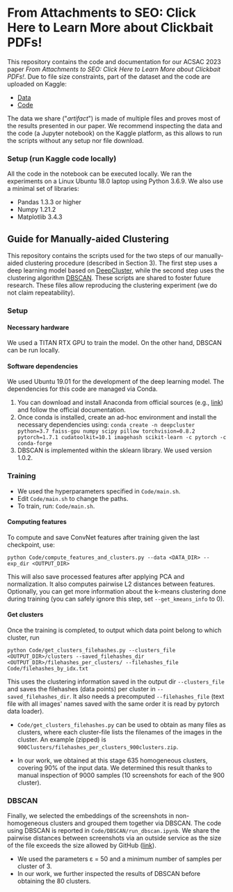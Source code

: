 # From Attachments to SEO: Click Here to Learn More about Clickbait PDFs!
This repository contains the code and documentation for our ACSAC 2023 paper _From Attachments to SEO: Click Here to Learn More about Clickbait PDFs!_.
Due to file size constraints, part of the dataset and  the code are uploaded on Kaggle:

* [Data](https://www.kaggle.com/datasets/emerald101/from-attachments-to-seo/data)
* [Code](https://www.kaggle.com/code/emerald101/artifact-code-for-paper-from-attachments-to-seo)

The data we share ("_artifact_") is made of multiple files and proves most of the results presented in our paper. We recommend inspecting the data and the code (a Jupyter notebook) on the Kaggle platform, as this allows to run the scripts without any setup nor file download.

### Setup (run Kaggle code locally)
All the code in the notebook can be executed locally. We ran the experiments on a Linux Ubuntu 18.0 laptop using Python 3.6.9.
We also use a minimal set of libraries:
- Pandas 1.3.3 or higher
- Numpy 1.21.2
- Matplotlib 3.4.3


## Guide for Manually-aided Clustering
This repository contains the scripts used for the two steps of our manually-aided clustering procedure (described in Section 3). The first step uses a deep learning model based on [DeepCluster](https://openaccess.thecvf.com/content_ECCV_2018/papers/Mathilde_Caron_Deep_Clustering_for_ECCV_2018_paper.pdf), while the second step uses the clustering algorithm [DBSCAN](https://www.dbs.ifi.lmu.de/Publikationen/Papers/KDD-96.final.frame.pdf).
These scripts are shared to foster future research. These files allow reproducing the clustering experiment (we do not
claim repeatability).

### Setup
 
#### Necessary hardware 
We used a TITAN RTX GPU to train the model. On the other hand, DBSCAN can be run locally.

#### Software dependencies
We used Ubuntu 19.01 for the development of the deep learning model. The dependencies for this code are managed via Conda.
 1. You can download and install Anaconda from official sources (e.g., [link](https://www.anaconda.com/download)) and follow the official documentation.
 2. Once conda is installed, create an ad-hoc environment and install the necessary dependencies using: `conda create -n deepcluster python=3.7 faiss-gpu numpy scipy pillow torchvision=0.8.2 pytorch=1.7.1 cudatoolkit=10.1 imagehash scikit-learn -c pytorch -c conda-forge`
 3. DBSCAN is implemented within the sklearn library. We used version 1.0.2.

### Training
- We used the hyperparameters specified in `Code/main.sh`.
- Edit `Code/main.sh` to change the paths.
- To train, run: `Code/main.sh`.

#### Computing features
To compute and save ConvNet features after training given the last checkpoint, use:

`python Code/compute_features_and_clusters.py --data <DATA_DIR> --exp_dir <OUTPUT_DIR>`

This will also save processed features after applying PCA and normalization. It also computes pairwise L2 distances between features. Optionally, you can get more information about the k-means clustering done during training (you can safely ignore this step, set `--get_kmeans_info` to 0).

#### Get clusters 
Once the training is completed, to output which data point belong to which cluster, run

`python Code/get_clusters_filehashes.py --clusters_file <OUTPUT_DIR>/clusters --saved_filehashes_dir <OUTPUT_DIR>/filehashes_per_clusters/ --filehashes_file Code/filehashes_by_idx.txt`

This uses the clustering information saved in the output dir `--clusters_file` and saves the filehashes (data points) per cluster in `--saved_filehashes_dir`. It also needs a precomputed `--filehashes_file` (text file with all images' names saved with the same order it is read by pytorch data loader).  

- `Code/get_clusters_filehashes.py` can be used to obtain as many files as clusters, where each cluster-file lists the filenames of the images in the cluster. An example (zipped) is `900Clusters/filehashes_per_clusters_900clusters.zip`.
* In our work, we obtained at this stage 635 homogeneous clusters, covering 90% of the input data. We determined this result thanks to manual inspection of 9000 samples (10 screenshots for each of the 900 cluster).

### DBSCAN
Finally, we selected the embeddings of the screenshots in non-homogeneous clusters and grouped them together via DBSCAN. The code using DBSCAN is reported in `Code/DBSCAN/run_dbscan.ipynb`. We share the pairwise distances between screenshots via an outside service as the size of the file exceeds the size allowed by GitHub ([link](https://www.kaggle.com/datasets/emerald101/from-attachments-to-seo?select=pairwise_distances_ConvNet.npy)).
* We used the parameters ε = 50 and a minimum number of samples per cluster of 3.
* In our work, we further inspected the results of DBSCAN before obtaining the 80 clusters. 
    


